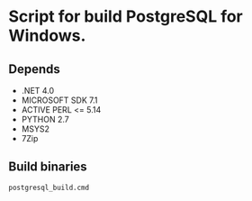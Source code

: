 # Script for build PostgreSQL for Windows.

## Depends
* .NET 4.0
* MICROSOFT SDK 7.1
* ACTIVE PERL <= 5.14
* PYTHON 2.7
* MSYS2
* 7Zip

## Build binaries
```
postgresql_build.cmd
```
